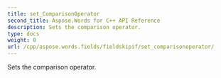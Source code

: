 ```yaml
---
title: set_ComparisonOperator
second_title: Aspose.Words for C++ API Reference
description: Sets the comparison operator. 
type: docs
weight: 0
url: /cpp/aspose.words.fields/fieldskipif/set_comparisonoperator/
---
```


Sets the comparison operator. 


